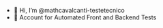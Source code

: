- 👋 Hi, I’m @mathcavalcanti-testetecnico
- 🌱 Account for Automated Front and Backend Tests


<!---
mathcavalcanti-testetecnico/mathcavalcanti-testetecnico is a ✨ special ✨ repository because its `README.md` (this file) appears on your GitHub profile.
You can click the Preview link to take a look at your changes.
--->
